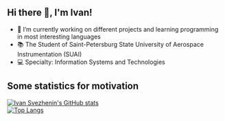 ## Hi there 👋, I'm Ivan!
- 🔭 I’m currently working on different projects and learning programming in most interesting languages
- 📚 The Student of Saint-Petersburg State University of Aerospace Instrumentation (SUAI)
- 💻 Specialty: Information Systems and Technologies
<!--
**BobbyGoop/BobbyGoop** is a ✨ _special_ ✨ repository because its `README.md` (this file) appears on your GitHub profile.

Here are some ideas to get you started:

- 🔭 I’m currently working on ...
- 🌱 I’m currently learning ...
- 👯 I’m looking to collaborate on ...
- 🤔 I’m looking for help with ...
- 💬 Ask me about ...
- 📫 How to reach me: ...
- 😄 Pronouns: ...
- ⚡ Fun fact: ...
-->

## Some statistics for motivation
[![Ivan Svezhenin's GitHub stats](https://github-readme-stats.vercel.app/api?username=BobbyGoop)](https://github.com/anuraghazra/github-readme-stats)
<br />
[![Top Langs](https://github-readme-stats.vercel.app/api/top-langs/?username=BobbyGoop&langs_count=8&layout=compact)](https://github.com/anuraghazra/github-readme-stats)

<br />
